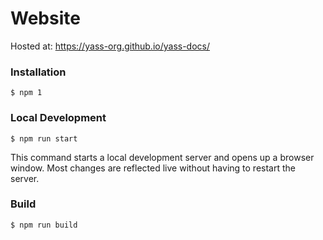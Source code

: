 # Website

Hosted at: https://yass-org.github.io/yass-docs/

### Installation

```
$ npm 1
```

### Local Development

```
$ npm run start
```

This command starts a local development server and opens up a browser window. Most changes are reflected live without having to restart the server.

### Build

```
$ npm run build
```
